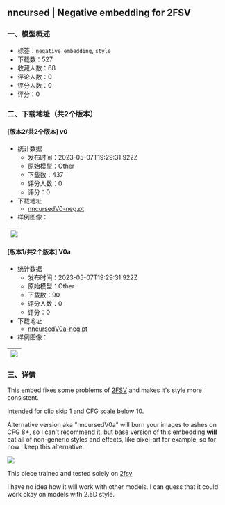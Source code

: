 ## nncursed | Negative embedding for 2FSV
### 一、模型概述

- 标签：`negative embedding`, `style`
- 下载数：527
- 收藏人数：68
- 评论人数：0
- 评分人数：0
- 评分：0

### 二、下载地址（共2个版本）

#### [版本2/共2个版本] v0

- 统计数据
  - 发布时间：2023-05-07T19:29:31.922Z
  - 原始模型：Other
  - 下载数：437
  - 评分人数：0
  - 评分：0
- 下载地址
  - [nncursedV0-neg.pt](https://civitai.com/api/download/models/65086)
- 样例图像：

| <img src="https://image.civitai.com/xG1nkqKTMzGDvpLrqFT7WA/95dfeb4f-a529-4e1f-8b9f-99b2afc41033/width=450/720355.jpeg" /> |
| ---- |

#### [版本1/共2个版本] V0a

- 统计数据
  - 发布时间：2023-05-07T19:29:31.922Z
  - 原始模型：Other
  - 下载数：90
  - 评分人数：0
  - 评分：0
- 下载地址
  - [nncursedV0a-neg.pt](https://civitai.com/api/download/models/65087)
- 样例图像：

| <img src="https://image.civitai.com/xG1nkqKTMzGDvpLrqFT7WA/4e2475af-9533-4d99-b202-da448a5543e8/width=450/720359.jpeg" /> |
| ---- |


### 三、详情
<p>This embed fixes some problems of <a target="_blank" rel="ugc" href="https://civitai.com/models/38699/">2FSV</a> and makes it's style more consistent.</p><p>Intended for clip skip 1 and CFG scale below 10.</p><p></p><p></p><p>Alternative version aka "nncursedV0a" will burn your images to ashes on CFG 8+, so I can't recommend it, but base version of this embedding <strong>will</strong> eat all of non-generic styles and effects, like pixel-art for example, so for now I keep this alternative.</p><img src="https://image.civitai.com/xG1nkqKTMzGDvpLrqFT7WA/9e078667-674a-40e0-8fcf-dee472ee3726/width=525/9e078667-674a-40e0-8fcf-dee472ee3726.jpeg" /><p></p><p>This piece trained and tested solely on <a target="_blank" rel="ugc" href="https://civitai.com/models/38699/">2fsv</a></p><p>I have no idea how it will work with other models. I can guess that it could work okay on models with 2.5D style.</p>